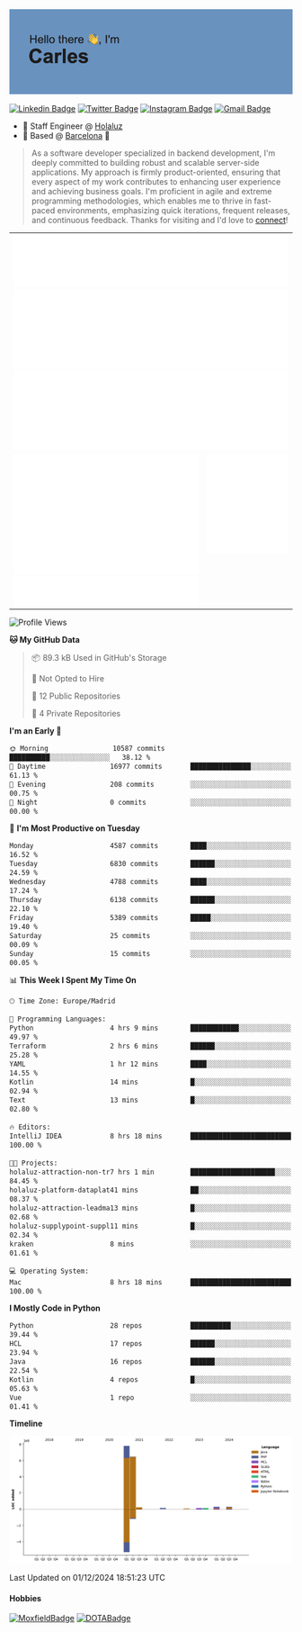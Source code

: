 <img src="header.png" alt="header">

[![Linkedin Badge](https://img.shields.io/badge/-cdespona-blue?style=flat&logo=Linkedin&logoColor=white&link=https://www.linkedin.com/in/carles-david-espona-casas-56219b11/)](https://www.linkedin.com/in/carles-david-espona-casas-56219b11/)
[![Twitter Badge](https://img.shields.io/badge/-@__cdespona-1ca0f1?style=flat&labelColor=1ca0f1&logo=twitter&logoColor=white&link=https://twitter.com/CDEspona)](https://twitter.com/CDEspona)
[![Instagram Badge](https://img.shields.io/badge/-@__cdespona-purple?style=flat&logo=instagram&logoColor=white&link=https://www.instagram.com/cdespona/)](https://www.instagram.com/cdespona/)
[![Gmail Badge](https://img.shields.io/badge/-cdespona-c14438?style=flat&logo=Gmail&logoColor=white&link=mailto:cdespona@gmail.com)](mailto:cdespona@gmail.com)

* 🔭 Staff Engineer @ [Holaluz](https://holaluz.com)
* 🏡 Based @ [Barcelona](https://www.google.es/maps/place/Barcelona) 💜

> As a software developer specialized in backend development, I'm deeply committed to building robust and scalable server-side applications. My approach is firmly product-oriented, ensuring that every aspect of my work contributes to enhancing user experience and achieving business goals. I'm proficient in agile and extreme programming methodologies, which enables me to thrive in fast-paced environments, emphasizing quick iterations, frequent releases, and continuous feedback. Thanks for visiting and I'd love to [connect](https://www.linkedin.com/in/carles-david-espona-casas-56219b11/)!

<table style="border-collapse: collapse; border: none;"> 
  <tbody>
  <tr style="border: none;">
    <td colspan="2" style="border: none; vertical-align: top;">
      <img src="summary.svg" alt="summary">
      <img src="activity-community.svg" alt="act-comm">
      <img src="repositories.svg" alt="repo">
    </td>
  </tr>
  <tr>
    <td style="border: none; vertical-align: top;">
      <img src="metrics.plugin.isocalendar.fullyear.svg" alt="calendar">
      <img src="topics.svg" alt="topics">
    </td>
    <td style="border: none; vertical-align: top;">
      <img src="achievements.svg" alt="achievements">
    </td>
  </tr>
  </tbody>
</table>

<!--START_SECTION:waka-->
![Profile Views](http://img.shields.io/badge/Profile%20Views-0-blue)

**🐱 My GitHub Data** 

> 📦 89.3 kB Used in GitHub's Storage 
 > 
> 🚫 Not Opted to Hire
 > 
> 📜 12 Public Repositories 
 > 
> 🔑 4 Private Repositories 
 > 
**I'm an Early 🐤** 

```text
🌞 Morning                10587 commits       ██████████░░░░░░░░░░░░░░░   38.12 % 
🌆 Daytime                16977 commits       ███████████████░░░░░░░░░░   61.13 % 
🌃 Evening                208 commits         ░░░░░░░░░░░░░░░░░░░░░░░░░   00.75 % 
🌙 Night                  0 commits           ░░░░░░░░░░░░░░░░░░░░░░░░░   00.00 % 
```
📅 **I'm Most Productive on Tuesday** 

```text
Monday                   4587 commits        ████░░░░░░░░░░░░░░░░░░░░░   16.52 % 
Tuesday                  6830 commits        ██████░░░░░░░░░░░░░░░░░░░   24.59 % 
Wednesday                4788 commits        ████░░░░░░░░░░░░░░░░░░░░░   17.24 % 
Thursday                 6138 commits        ██████░░░░░░░░░░░░░░░░░░░   22.10 % 
Friday                   5389 commits        █████░░░░░░░░░░░░░░░░░░░░   19.40 % 
Saturday                 25 commits          ░░░░░░░░░░░░░░░░░░░░░░░░░   00.09 % 
Sunday                   15 commits          ░░░░░░░░░░░░░░░░░░░░░░░░░   00.05 % 
```


📊 **This Week I Spent My Time On** 

```text
🕑︎ Time Zone: Europe/Madrid

💬 Programming Languages: 
Python                   4 hrs 9 mins        ████████████░░░░░░░░░░░░░   49.97 % 
Terraform                2 hrs 6 mins        ██████░░░░░░░░░░░░░░░░░░░   25.28 % 
YAML                     1 hr 12 mins        ████░░░░░░░░░░░░░░░░░░░░░   14.55 % 
Kotlin                   14 mins             █░░░░░░░░░░░░░░░░░░░░░░░░   02.94 % 
Text                     13 mins             █░░░░░░░░░░░░░░░░░░░░░░░░   02.80 % 

🔥 Editors: 
IntelliJ IDEA            8 hrs 18 mins       █████████████████████████   100.00 % 

🐱‍💻 Projects: 
holaluz-attraction-non-tr7 hrs 1 min         █████████████████████░░░░   84.45 % 
holaluz-platform-dataplat41 mins             ██░░░░░░░░░░░░░░░░░░░░░░░   08.37 % 
holaluz-attraction-leadma13 mins             █░░░░░░░░░░░░░░░░░░░░░░░░   02.68 % 
holaluz-supplypoint-suppl11 mins             █░░░░░░░░░░░░░░░░░░░░░░░░   02.34 % 
kraken                   8 mins              ░░░░░░░░░░░░░░░░░░░░░░░░░   01.61 % 

💻 Operating System: 
Mac                      8 hrs 18 mins       █████████████████████████   100.00 % 
```

**I Mostly Code in Python** 

```text
Python                   28 repos            ██████████░░░░░░░░░░░░░░░   39.44 % 
HCL                      17 repos            ██████░░░░░░░░░░░░░░░░░░░   23.94 % 
Java                     16 repos            ██████░░░░░░░░░░░░░░░░░░░   22.54 % 
Kotlin                   4 repos             █░░░░░░░░░░░░░░░░░░░░░░░░   05.63 % 
Vue                      1 repo              ░░░░░░░░░░░░░░░░░░░░░░░░░   01.41 % 
```



**Timeline**

![Lines of Code chart](https://raw.githubusercontent.com/cdespona/cdespona/main/assets/bar_graph.png)


 Last Updated on 01/12/2024 18:51:23 UTC
<!--END_SECTION:waka-->

#### Hobbies
[![MoxfieldBadge](https://img.shields.io/badge/MTG%20Commander-Cdespona-8A2BE2)](https://www.moxfield.com/users/Cdespona)
[![DOTABadge](https://img.shields.io/badge/DOTA2-GRV-red)](https://es.dotabuff.com/players/63807915)
